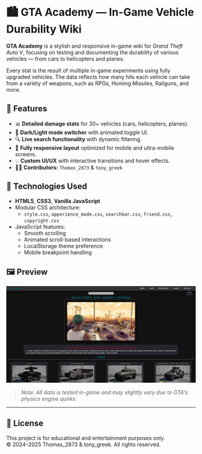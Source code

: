 # 🏙️ GTA Academy — In-Game Vehicle Durability Wiki

**GTA Academy** is a stylish and responsive in-game wiki for *Grand Theft Auto V*, focusing on testing and documenting the durability of various vehicles — from cars to helicopters and planes.

Every stat is the result of multiple in-game experiments using fully upgraded vehicles. The data reflects how many hits each vehicle can take from a variety of weapons, such as RPGs, Homing Missiles, Railguns, and more.

## 🔧 Features

- 📊 **Detailed damage stats** for 30+ vehicles (cars, helicopters, planes).
- 🎨 **Dark/Light mode switcher** with animated toggle UI.
- 🔍 **Live search functionality** with dynamic filtering.
- 📱 **Fully responsive layout** optimized for mobile and ultra-mobile screens.
- 💡 **Custom UI/UX** with interactive transitions and hover effects.
- 🧑‍💻 **Contributors:** `Thomas_2873` & `tony_greek`

## 🚀 Technologies Used

- **HTML5**, **CSS3**, **Vanilla JavaScript**
- Modular CSS architecture:  
  - `style.css`, `apperience_mode.css`, `searchbar.css`, `friend.css`, `copyright.css`
- JavaScript features:  
  - Smooth scrolling  
  - Animated scroll-based interactions  
  - LocalStorage theme preference  
  - Mobile breakpoint handling

## 🖼️ Preview

![Main Preview](pictures/gta_academy.png)

> _Note: All data is tested in-game and may slightly vary due to GTA's physics engine quirks._

---

## 📄 License

This project is for educational and entertainment purposes only.  
© 2024–2025 Thomas_2873 & tony_greek. All rights reserved.

